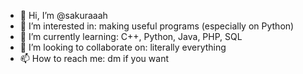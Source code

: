 - 👋 Hi, I’m @sakuraaah
- 👀 I’m interested in: making useful programs (especially on Python)
- 🌱 I’m currently learning: C++, Python, Java, PHP, SQL
- 💞️ I’m looking to collaborate on: literally everything
- 📫 How to reach me: dm if you want

<!---
sakuraaah/sakuraaah is a ✨ special ✨ repository because its `README.md` (this file) appears on your GitHub profile.
You can click the Preview link to take a look at your changes.
--->
